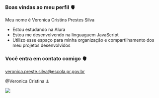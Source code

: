 ### Boas vindas ao meu perfil 🫀

Meu nome é Veronica Cristins Prestes Silva

- Estou estudando na Alura
- Estou me desenvolvendo na linguaguem JavaScript
- Utilizo esse espaço para minha organização e compartilhamento dos meu projetos desenvolvidos

### Você entra em contato comigo 🫀

veronica.preste.silva@escola.pr.gov.br

@Veronica Cristina ⚓

![](https://media.tenor.com/yaJSw3-OF44AAAAd/corinthians-sao-paulo.gif)
